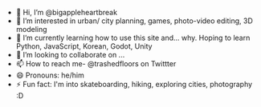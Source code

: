 - 👋 Hi, I’m @bigappleheartbreak
- 👀 I’m interested in urban/ city planning, games, photo-video editing, 3D modeling  
- 🌱 I’m currently learning how to use this site and... why. Hoping to learn Python, JavaScript, Korean, Godot, Unity
- 💞️ I’m looking to collaborate on ...
- 📫 How to reach me- @trashedfloors on Twittter
- 😄 Pronouns: he/him
- ⚡ Fun fact: I'm into skateboarding, hiking, exploring cities, photography :D

<!---
bigappleheartbreak/bigappleheartbreak is a ✨ special ✨ repository because its `README.md` (this file) appears on your GitHub profile.
You can click the Preview link to take a look at your changes.
--->

